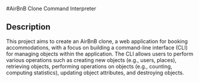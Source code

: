 #AirBnB Clone Command Interpreter

## Description
This project aims to create an AirBnB clone, a web application for booking accommodations, with a focus on building a command-line interface (CLI) for managing objects within the application. The CLI allows users to perform various operations such as creating new objects (e.g., users, places), retrieving objects, performing operations on objects (e.g., counting, computing statistics), updating object attributes, and destroying objects.

